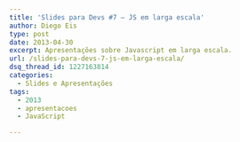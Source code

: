 ```yaml
---
title: 'Slides para Devs #7 – JS em larga escala'
author: Diego Eis
type: post
date: 2013-04-30
excerpt: Apresentações sobre Javascript em larga escala.
url: /slides-para-devs-7-js-em-larga-escala/
dsq_thread_id: 1227163814
categories:
  - Slides e Apresentações
tags:
  - 2013
  - apresentacoes
  - JavaScript

---
```

